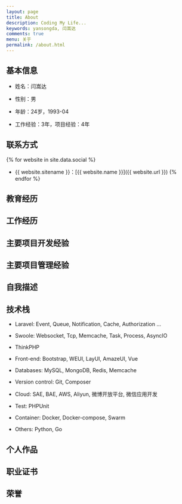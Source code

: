 ```yaml
---
layout: page
title: About
description: Coding My Life...
keywords: yansongda, 闫嵩达
comments: true
menu: 关于
permalink: /about.html
---
```


## 基本信息

* 姓名：闫嵩达

* 性别：男

* 年龄：24岁，1993-04

* 工作经验：3年，项目经验：4年


## 联系方式

{% for website in site.data.social %}
* {{ website.sitename }}：[{{ website.name }}]({{ website.url }})
{% endfor %}


## 教育经历



## 工作经历


## 主要项目开发经验



## 主要项目管理经验




## 自我描述




## 技术栈

* Laravel: Event, Queue, Notification, Cache, Authorization ...

* Swoole: Websocket, Tcp, Memcache, Task, Process, AsyncIO

* ThinkPHP

* Front-end: Bootstrap, WEUI, LayUI, AmazeUI, Vue

* Databases: MySQL, MongoDB, Redis, Memcache

* Version control: Git, Composer

* Cloud: SAE, BAE, AWS, Aliyun, 微博开放平台, 微信应用开发

* Test: PHPUnit

* Container: Docker, Docker-compose, Swarm

* Others: Python, Go


## 个人作品



## 职业证书



## 荣誉




